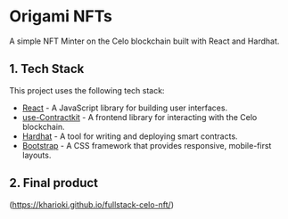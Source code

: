 # Origami NFTs
A simple NFT Minter on the Celo blockchain built with React and Hardhat.

## 1. Tech Stack
This project uses the following tech stack:
- [React](https://reactjs.org/) - A JavaScript library for building user interfaces.
- [use-Contractkit](contractkit
) - A frontend library for interacting with the Celo blockchain.
- [Hardhat](https://hardhat.org/) - A tool for writing and deploying smart contracts.
- [Bootstrap](https://getbootstrap.com/) - A CSS framework that provides responsive, mobile-first layouts.

## 2. Final product
(https://kharioki.github.io/fullstack-celo-nft/)
